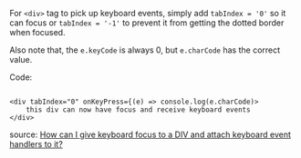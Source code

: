 For `<div>` tag to pick up keyboard events, simply add `tabIndex = '0'` so it can focus or `tabIndex = '-1'` to prevent it from getting the dotted border when focused.

Also note that, the `e.keyCode` is always 0, but `e.charCode` has the correct value.

Code:
```React

<div tabIndex="0" onKeyPress={(e) => console.log(e.charCode)>
    this div can now have focus and receive keyboard events
</div>

```


source: [How can I give keyboard focus to a DIV and attach keyboard event handlers to it?](https://stackoverflow.com/questions/148361/how-can-i-give-keyboard-focus-to-a-div-and-attach-keyboard-event-handlers-to-it)